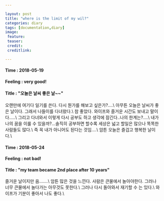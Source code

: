 ```yaml
---

layout: post
title: "where is the limit of my wil?"
categories: diary
tags: [documentation,diary]
image:
 feature:
 teaser:
 credit:
 creditlink:

---
```


#### Time : 2018-05-19
#### Feeling : very good!
#### Title : "오늘은 날씨 좋은 날~~"

오랜만에 여기다 일기를 쓴다. 다시 뭔가를 해보고 싶은가?....\\
아무튼 오늘은 날씨가 좋은 날이다. 그래서 나들이를 다녀왔다.\\
참 좋았다. 와이프와 즐거운 시간도 보내고 말이다.....\\
그리고 다녀와서 이렇게 다시 공부도 하고 생각에 잠긴다..나의 한계는?....\\
내가 나의 꿈을 이룰 수 있을까?...솔직히 공부하면 할수록 세상은 넓고 할일은 많으나 똑똑한 사람들도 많다.\\
즉 꼭 내가 아니어도 된다는 것임....\\
암튼 오늘은 즐겁고 행복한 날이다.\\

#### Time : 2018-05-24
#### Feeling : not bad!
#### Title : "my team became 2nd place after 10 years"
즐거운 날이지만 음.......\\
암튼 많은 것을 느낀다. 사람은 큰물에서 놀아야한다. 그러나 너무 큰물에서 놀다가는 아무것도 못한다.\\
그러나 다시 돌아와서 재기할 수 는 있다.\\
와이프가 기분이 좋아서 나도 좋다.\\
